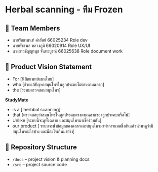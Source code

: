 # Herbal scanning - ทีม Frozen

## 👥 Team Members
- นายรัชชานนท์ คำสัตย์ 66025234   Role dev
- นายพัชรพล หลวงภูมิ 66020914  Role UX/UI 
- นางสาวชัญญานุช จันทะบูรณ์ 66025638 Role document work

## 🎯 Product Vision Statement
- For [นิสิตแพทย์แผนไทย]
- who [ช่วยแก้ปัญหาสมุนไพรในลูกประคบไม่ตรงตามฉลาก]
- the [ระบบตรวจสอบสมุนไพร]

**StudyMate**
- is a [ herbbal scanning]
- that [ตรวจสอบว่าสมุนไพรในลูกประคบตรงตามฉลากของลูกประคบหรือไม่]
- Unlike [ระบบนี้จะดูทั้งฉลาก และสมุนไพรมาเช็คร่วมกัน]
- our product [ ระบบจะน้ำข้อมูลของฉลากและสมุนไพรมาทำการแมตชิ่งกันแล้วนำมาดูว่ามีสมุนไพรอะไรบ้าง และมีอะไรเกินมาบ้าง]

## 🔗 Repository Structure
- `/docs` – project vision & planning docs
- `/src` – project source code

